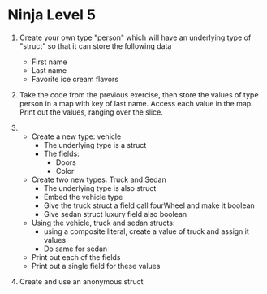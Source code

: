 # Ninja Level 5

1. Create your own type "person" which will have an underlying type of "struct" so that it can store the following data
    * First name
    * Last name
    * Favorite ice cream flavors

2. Take the code from the previous exercise, then store the values of type person in a map with key of last name. Access each value in the map. Print out the values, ranging over the slice.

3.
    * Create a new type: vehicle
        * The underlying type is a struct
        * The fields:
            * Doors
            * Color
    * Create two new types: Truck and Sedan
        * The underlying type is also struct
        * Embed the vehicle type
        * Give the truck struct a field call fourWheel and make it boolean
        * Give sedan struct luxury field also boolean
    * Using the vehicle, truck and sedan structs:
        * using a composite literal, create a value of truck and assign it values
        * Do same for sedan
    * Print out each of the fields
    * Print out a single field for these values

4. Create and use an anonymous struct